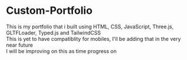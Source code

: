 # Custom-Portfolio
This is my portfolio that i built using HTML, CSS, JavaScript, Three.js, GLTFLoader, Typed.js and TailwindCSS<br>
This is yet to have compatiblity for mobiles, I'll be adding that in the very near future<br>
I will be improving on this as time progress on
